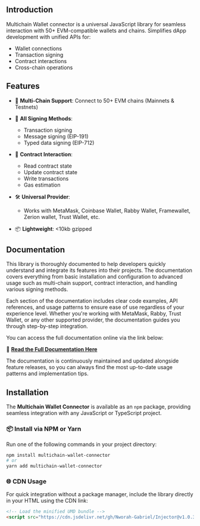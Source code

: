 ## Introduction

Multichain Wallet connector is a universal JavaScript library for seamless interaction with 50+ EVM-compatible wallets and chains. Simplifies dApp development with unified APIs for:
- Wallet connections
- Transaction signing
- Contract interactions
- Cross-chain operations

## Features

- 🔌 **Multi-Chain Support**: Connect to 50+ EVM chains (Mainnets & Testnets)

- 🔐 **All Signing Methods**:
  - Transaction signing
  - Message signing (EIP-191)
  - Typed data signing (EIP-712)

- 📜 **Contract Interaction**:
  - Read contract state
  - Update contract state
  - Write transactions
  - Gas estimation
  
- 🛠 **Universal Provider**:
  - Works with MetaMask, Coinbase Wallet, Rabby Wallet, Framewallet, Zerion wallet, Trust Wallet, etc.
- 📦 **Lightweight**: <10kb gzipped

## Documentation

This library is thoroughly documented to help developers quickly understand and integrate its features into their projects. The documentation covers everything from basic installation and configuration to advanced usage such as multi-chain support, contract interaction, and handling various signing methods.

Each section of the documentation includes clear code examples, API references, and usage patterns to ensure ease of use regardless of your experience level. Whether you're working with MetaMask, Rabby, Trust Wallet, or any other supported provider, the documentation guides you through step-by-step integration.

You can access the full documentation online via the link below:

🔗 **[Read the Full Documentation Here](https://saggio.gitbook.io/multichain-wallet-connect)**

The documentation is continuously maintained and updated alongside feature releases, so you can always find the most up-to-date usage patterns and implementation tips.

## Installation

The **Multichain Wallet Connector** is available as an `npm` package, providing seamless integration with any JavaScript or TypeScript project.

### 📦 Install via NPM or Yarn

Run one of the following commands in your project directory:

```bash
npm install multichain-wallet-connector
# or
yarn add multichain-wallet-connector
```
### 🌐 CDN Usage
For quick integration without a package manager, include the library directly in your HTML using the CDN link:

```html
<!-- Load the minified UMD bundle -->
<script src="https://cdn.jsdelivr.net/gh/Nworah-Gabriel/Injector@v1.0.3/dist/connector.umd.min.js"></script>
```
